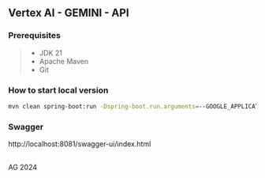 ## Vertex AI - GEMINI - API

### Prerequisites
> * JDK 21
> * Apache Maven
> * Git

### How to start local version
```bash
mvn clean spring-boot:run -Dspring-boot.run.arguments=--GOOGLE_APPLICATION_CREDENTIALS=$PATH_TO_YOUR_KEY
```

### Swagger
http://localhost:8081/swagger-ui/index.html

> ##
AG 2024